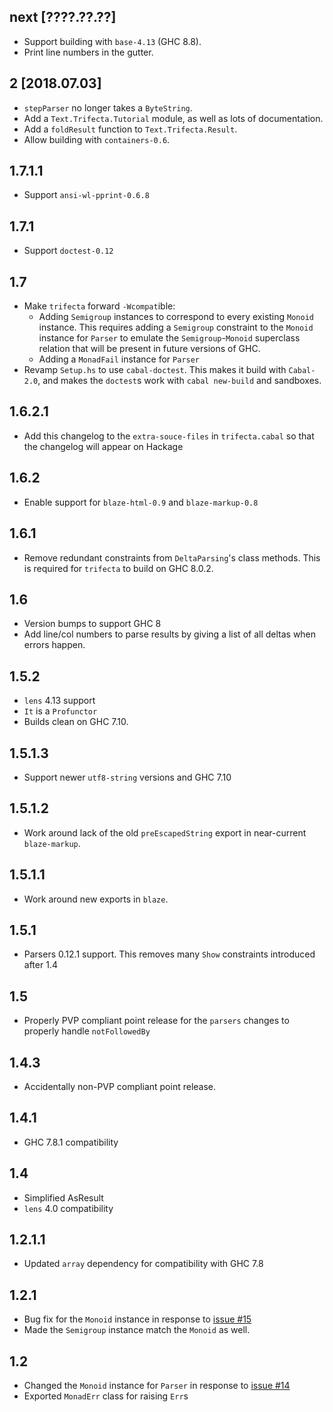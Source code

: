 next [????.??.??]
-----------------
* Support building with `base-4.13` (GHC 8.8).
* Print line numbers in the gutter.

2 [2018.07.03]
--------------
* `stepParser` no longer takes a `ByteString`.
* Add a `Text.Trifecta.Tutorial` module, as well as lots of documentation.
* Add a `foldResult` function to `Text.Trifecta.Result`.
* Allow building with `containers-0.6`.

1.7.1.1
-------
* Support `ansi-wl-pprint-0.6.8`

1.7.1
-----
* Support `doctest-0.12`

1.7
---
* Make `trifecta` forward `-Wcompat`ible:
  * Adding `Semigroup` instances to correspond to every existing `Monoid`
    instance. This requires adding a `Semigroup` constraint to the `Monoid`
    instance for `Parser` to emulate the `Semigroup`-`Monoid` superclass
    relation that will be present in future versions of GHC.
  * Adding a `MonadFail` instance for `Parser`
* Revamp `Setup.hs` to use `cabal-doctest`. This makes it build
  with `Cabal-2.0`, and makes the `doctest`s work with `cabal new-build` and
  sandboxes.

1.6.2.1
-------
* Add this changelog to the `extra-souce-files` in `trifecta.cabal` so that the
  changelog will appear on Hackage

1.6.2
-----
* Enable support for `blaze-html-0.9` and `blaze-markup-0.8`

1.6.1
-----
* Remove redundant constraints from `DeltaParsing`'s class methods. This is
  required for `trifecta` to build on GHC 8.0.2.

1.6
-----
* Version bumps to support GHC 8
* Add line/col numbers to parse results by giving a list of all deltas when errors happen.

1.5.2
-----
* `lens` 4.13 support
* `It` is a `Profunctor`
* Builds clean on GHC 7.10.

1.5.1.3
-------
* Support newer `utf8-string` versions and GHC 7.10

1.5.1.2
-------
* Work around lack of the old `preEscapedString` export in near-current `blaze-markup`.

1.5.1.1
-------
* Work around new exports in `blaze`.

1.5.1
-----
* Parsers 0.12.1 support. This removes many `Show` constraints introduced after 1.4

1.5
-----
* Properly PVP compliant point release for the `parsers` changes to properly handle `notFollowedBy`

1.4.3
-----
* Accidentally non-PVP compliant point release.

1.4.1
-----
* GHC 7.8.1 compatibility

1.4
---
* Simplified AsResult
* `lens` 4.0 compatibility

1.2.1.1
-------
* Updated `array` dependency for compatibility with GHC 7.8

1.2.1
-----
* Bug fix for the `Monoid` instance in response to [issue #15](https://github.com/ekmett/trifecta/issues/14)
* Made the `Semigroup` instance match the `Monoid` as well.

1.2
---
* Changed the `Monoid` instance for `Parser` in response to [issue #14](https://github.com/ekmett/trifecta/issues/14)
* Exported `MonadErr` class for raising `Err`s
